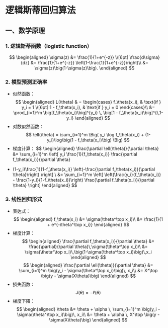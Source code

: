 # 逻辑斯蒂回归算法

## 一、数学原理
### 1. 逻辑斯蒂函数（logistic function）
$$
\begin{aligned}
\sigma(z) &= \frac{1}{1+e^{-z}} \\[6pt]
\frac{d\sigma}{dz}
&= \frac{1}{1+e^{-z}} \left(1-\frac{1}{1+e^{-z}}\right)\\
&= \sigma(z)\big(1-\sigma(z)\big).
\end{aligned}
$$
### 2. 模型预测正确率

- 似然函数：
$$
\begin{aligned}
L(\theta) 
& = 
\begin{cases}
f_\theta(x_i), & \text{if } y_i = 1 \\[6pt]
1 - f_\theta(x_i), & \text{if } y_i = 0
\end{cases}\\
&= \prod_{i=1}^m \big[f_\theta(x_i)\big]^{y_i} \, \big[1 - f_\theta(x_i)\big]^{\,1-y_i}
\end{aligned}
$$
- 对数似然函数：
$$
\ell(\theta) = \sum_{i=1}^m \Big( y_i \log f_\theta(x_i) + (1-y_i)\log\big(1 - f_\theta(x_i)\big) \Big)
$$
- 梯度计算：
$$
\begin{aligned}
\frac{\partial \ell(\theta)}{\partial \theta}
&= \sum_{i=1}^m \left[ y_i \frac{1}{f_\theta(x_i)} \frac{\partial f_\theta(x_i)}{\partial \theta}
+ (1-y_i)\frac{1}{1-f_\theta(x_i)} \left(-\frac{\partial f_\theta(x_i)}{\partial \theta}\right) \right] \\
&= \sum_{i=1}^m \left[ \left(\frac{y_i}{f_\theta(x_i)} - \frac{1-y_i}{1-f_\theta(x_i)}\right)
\frac{\partial f_\theta(x_i)}{\partial \theta} \right]
\end{aligned}
$$
### 3. 线性回归形式
- 表达式：
$$
\begin{aligned}
f_\theta(x_i) 
&= \sigma(\theta^\top x_i)\\
&= \frac{1}{1 + e^{-\theta^\top x_i}}
\end{aligned}
$$
- 梯度计算：
$$
\begin{aligned}
\frac{\partial f_\theta(x_i)}{\partial \theta}
&= \frac{\partial}{\partial \theta}\,\sigma(\theta^\top x_i)\\
&= \sigma(\theta^\top x_i)\,\big(1-\sigma(\theta^\top x_i)\big)\,x_i
\end{aligned}
$$
$$
\begin{aligned}
\frac{\partial \ell(\theta)}{\partial \theta}
&= \sum_{i=1}^m \big(y_i - \sigma(\theta^\top x_i)\big)\, x_i\\
&= X^\top \big(y - \sigma(X\theta)\big)
\end{aligned}
$$
- 损失函数：
$$
J(\theta) = -\ell(\theta)
$$
- 梯度下降：
$$
\begin{aligned}
\theta 
&= \theta + \alpha \, \sum_{i=1}^m \big(y_i - \sigma(\theta^\top x_i)\big)\, x_i\\
&= \theta + \alpha \, X^\top \big(y - \sigma(X\theta)\big)
\end{aligned}
$$